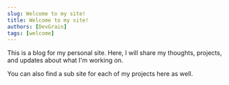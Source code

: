 ```yaml
---
slug: Welcome to my site!
title: Welcome to my site!
authors: [DevGrain]
tags: [welcome]
---
```



This is a blog for my personal site. Here, I will share my thoughts, projects, and updates about what I'm working on.

You can also find a sub site for each of my projects here as well.